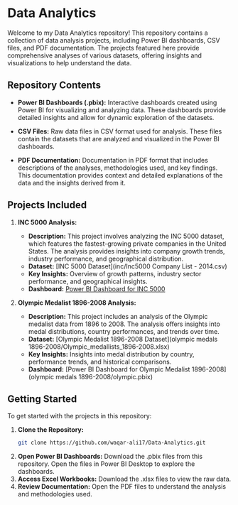 # Data Analytics

Welcome to my Data Analytics repository! This repository contains a collection of data analysis projects, including Power BI dashboards, CSV files, and PDF documentation. The projects featured here provide comprehensive analyses of various datasets, offering insights and visualizations to help understand the data.

## Repository Contents

- **Power BI Dashboards (.pbix):** Interactive dashboards created using Power BI for visualizing and analyzing data. These dashboards provide detailed insights and allow for dynamic exploration of the datasets.

- **CSV Files:** Raw data files in CSV format used for analysis. These files contain the datasets that are analyzed and visualized in the Power BI dashboards.

- **PDF Documentation:** Documentation in PDF format that includes descriptions of the analyses, methodologies used, and key findings. This documentation provides context and detailed explanations of the data and the insights derived from it.

## Projects Included

1. **INC 5000 Analysis:** 
   - **Description:** This project involves analyzing the INC 5000 dataset, which features the fastest-growing private companies in the United States. The analysis provides insights into company growth trends, industry performance, and geographical distribution.
   - **Dataset:** [INC 5000 Dataset](inc/Inc5000 Company List - 2014.csv)
   - **Key Insights:** Overview of growth patterns, industry sector performance, and geographical insights.
   - **Dashboard:** [Power BI Dashboard for INC 5000](inc/inc.pbix)

2. **Olympic Medalist 1896-2008 Analysis:** 
   - **Description:** This project includes an analysis of the Olympic medalist data from 1896 to 2008. The analysis offers insights into medal distributions, country performances, and trends over time.
   - **Dataset:** [Olympic Medalist 1896-2008 Dataset](olympic medals 1896-2008/Olympic_medallists_1896-2008.xlsx)
   - **Key Insights:** Insights into medal distribution by country, performance trends, and historical comparisons.
   - **Dashboard:** [Power BI Dashboard for Olympic Medalist 1896-2008](olympic medals 1896-2008/olympic.pbix)



## Getting Started

To get started with the projects in this repository:

1. **Clone the Repository:** 
   ```bash
   git clone https://github.com/waqar-ali17/Data-Analytics.git
2. **Open Power BI Dashboards:**
Download the .pbix files from this repository.
Open the files in Power BI Desktop to explore the dashboards.
3. **Access Excel Workbooks:**
Download the .xlsx files to view the raw data.
4. **Review Documentation:**
Open the PDF files to understand the analysis and methodologies used.
